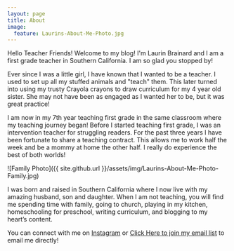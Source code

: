 ```yaml
---
layout: page
title: About
image:
  feature: Laurins-About-Me-Photo.jpg
---
```

Hello Teacher Friends! Welcome to my blog! I'm Laurin Brainard and I am a first grade teacher in Southern California. I am so glad you stopped by!

Ever since I was a little girl, I have known that I wanted to be a teacher. I used to set up all my stuffed animals and "teach" them. This later turned into using my trusty Crayola crayons to draw curriculum for my 4 year old sister. She may not have been as engaged as I wanted her to be, but it was great practice! 

I am now in my 7th year teaching first grade in the same classroom where my teaching journey began! Before I started teaching first grade, I was an intervention teacher for struggling readers. For the past three years I have been fortunate to share a teaching contract. This allows me to work half the week and be a mommy at home the other half. I really do experience the best of both worlds!

![Family Photo]({{ site.github.url }}/assets/img/Laurins-About-Me-Photo-Family.jpg)

I was born and raised in Southern California where I now live with my amazing husband, son and daughter. When I am not teaching, you will find me spending time with family, going to church, playing in my kitchen, homeschooling for preschool, writing curriculum, and blogging to my heart’s content.  

You can connect with me on [Instagram](https://www.instagram.com/theprimarybrain/) or [Click Here to join my email list](https://theprimarybrain.com/menu/newsletter/) to email me directly! 